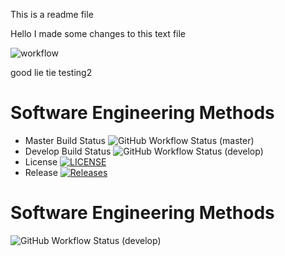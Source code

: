 This is a readme file

Hello I made some changes to this text file

![workflow](https://github.com/STharHtet/sem1/actions/workflows/main.yml/badge.svg)

good
lie 
tie
testing2

# Software Engineering Methods
* Master Build Status ![GitHub Workflow Status (master)](https://img.shields.io/github/actions/workflow/status/STharHtet/sem1/main.yml?branch=master)
* Develop Build Status ![GitHub Workflow Status (develop)](https://img.shields.io/github/actions/workflow/status/STharHtet/sem1/main.yml?branch=develop)
* License [![LICENSE](https://img.shields.io/github/license/STharHtet/sem.svg?style=flat-square)](https://github.com/STharHtet/sem1/blob/master/LICENSE)
* Release [![Releases](https://img.shields.io/github/release/STharHtet/sem1/all.svg?style=flat-square)](https://github.com/STharHtet/sem1/releases)

# Software Engineering Methods
![GitHub Workflow Status (develop)](https://img.shields.io/github/workflow/status/STharHtet/sem1/main.yml/develop?style=flat-square)